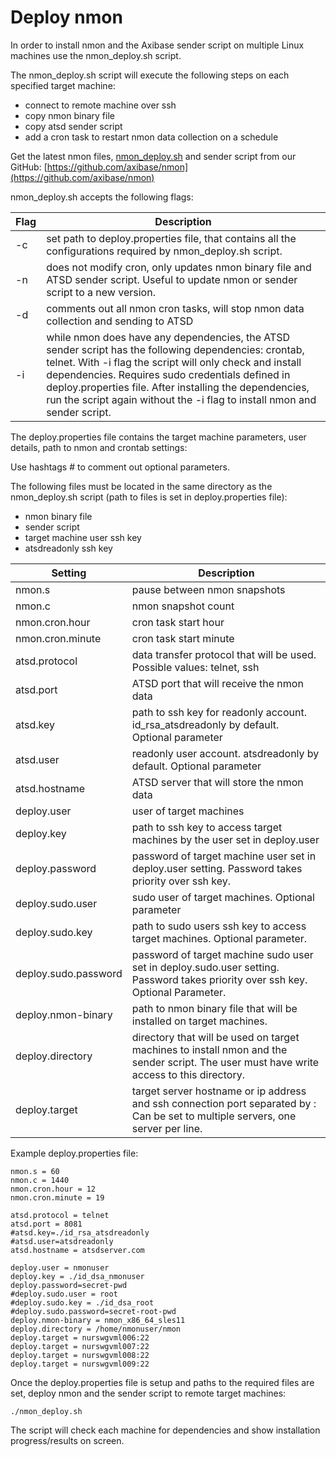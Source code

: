 # Deploy nmon

In order to install nmon and the Axibase sender script on multiple Linux machines use the nmon_deploy.sh script.

The nmon_deploy.sh script will execute the following steps on each specified target machine:


- connect to remote machine over ssh
- copy nmon binary file
- copy atsd sender script
- add a cron task to restart nmon data collection on a schedule


Get the latest nmon files, [nmon_deploy.sh](https://github.com/axibase/nmon/blob/master/nmon_deploy.sh) and sender script from our GitHub: [https://github.com/axibase/nmon](https://github.com/axibase/nmon)

nmon_deploy.sh accepts the following flags:

| Flag | Description | 
| --- | --- | 
| -c | set path to deploy.properties file, that contains all the configurations required by nmon_deploy.sh script. | 
| -n | does not modify cron, only updates nmon binary file and ATSD sender script. Useful to update nmon or sender script to a new version. | 
| -d | comments out all nmon cron tasks, will stop nmon data collection and sending to ATSD | 
| -i | while nmon does have any dependencies, the ATSD sender script has the following dependencies: crontab, telnet. With -i flag the script will only check and install dependencies. Requires sudo credentials defined in deploy.properties file. After installing the dependencies, run the script again without the -i flag to install nmon and sender script. | 


The deploy.properties file contains the target machine parameters, user details, path to nmon and crontab settings:

Use hashtags # to comment out optional parameters.

The following files must be located in the same directory as the nmon_deploy.sh script (path to files is set in deploy.properties file):


- nmon binary file
- sender script
- target machine user ssh key
- atsdreadonly ssh key


| Setting | Description | 
| --- | --- | 
| nmon.s | pause between nmon snapshots | 
| nmon.c | nmon snapshot count | 
| nmon.cron.hour | cron task start hour | 
| nmon.cron.minute | cron task start minute | 
| atsd.protocol | data transfer protocol that will be used. Possible values: telnet, ssh | 
| atsd.port | ATSD port that will receive the nmon data | 
| atsd.key | path to ssh key for readonly account. id_rsa_atsdreadonly by default. Optional parameter | 
| atsd.user | readonly user account. atsdreadonly by default. Optional parameter | 
| atsd.hostname | ATSD server that will store the nmon data | 
| deploy.user | user of target machines | 
| deploy.key | path to ssh key to access target machines by the user set in deploy.user | 
| deploy.password | password of target machine user set in deploy.user setting. Password takes priority over ssh key. | 
| deploy.sudo.user | sudo user of target machines. Optional parameter | 
| deploy.sudo.key | path to sudo users ssh key to access target machines. Optional parameter. | 
| deploy.sudo.password | password of target machine sudo user set in deploy.sudo.user setting. Password takes priority over ssh key. Optional Parameter. | 
| deploy.nmon-binary | path to nmon binary file that will be installed on target machines. | 
| deploy.directory | directory that will be used on target machines to install nmon and the sender script. The user must have write access to this directory. | 
| deploy.target | target server hostname or ip address and ssh connection port separated by : Can be set to multiple servers, one server per line. | 


Example deploy.properties file:

```
nmon.s = 60
nmon.c = 1440
nmon.cron.hour = 12
nmon.cron.minute = 19
 
atsd.protocol = telnet
atsd.port = 8081
#atsd.key=./id_rsa_atsdreadonly
#atsd.user=atsdreadonly
atsd.hostname = atsdserver.com
 
deploy.user = nmonuser
deploy.key = ./id_dsa_nmonuser
deploy.password=secret-pwd
#deploy.sudo.user = root
#deploy.sudo.key = ./id_dsa_root
#deploy.sudo.password=secret-root-pwd
deploy.nmon-binary = nmon_x86_64_sles11
deploy.directory = /home/nmonuser/nmon
deploy.target = nurswgvml006:22
deploy.target = nurswgvml007:22
deploy.target = nurswgvml008:22
deploy.target = nurswgvml009:22
```

Once the deploy.properties file is setup and paths to the required files are set, deploy nmon and the sender script to remote target machines:

```
./nmon_deploy.sh
```

The script will check each machine for dependencies and show installation progress/results on screen.

